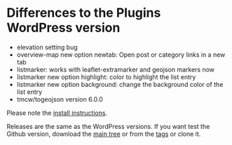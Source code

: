 # Differences to the Plugins WordPress version

* elevation setting bug
* overview-map new option newtab: Open post or category links in a new tab
* listmarker: works with leaflet-extramarker and geojson markers now
* listmarker new option highlight: color to highlight the list entry
* listmarker new option background: change the background color of the list entry
* tmcw/togeojson version 6.0.0

Please note the [install instructions](https://leafext.de/en/doku/about/versions/).

Releases are the same as the WordPress versions. If you want test the Github version, download the [main tree](https://github.com/hupe13/extensions-leaflet-map-github/archive/refs/heads/main.zip) or from the [tags](https://github.com/hupe13/extensions-leaflet-map-github/tags) or clone it.
